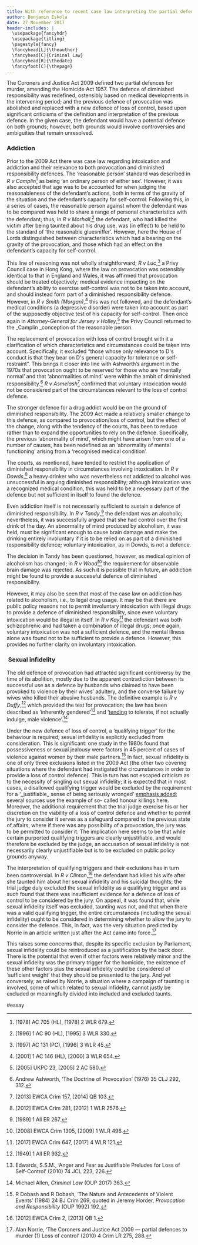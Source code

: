 ```yaml
---
title: With reference to recent case law interpreting the partial defences of loss of control and diminished responsibility, consider whether the legislation gets the right balance in the imposition of criminal liability, if a drug addict kills his wife after discovering she was having an affair.
author: Benjamin Eskola
date: 27 November 2017
header-includes: |
  \usepackage{fancyhdr}
  \usepackage{titling}
  \pagestyle{fancy}
  \fancyhead[L]{\theauthor}
  \fancyhead[C]{Criminal Law}
  \fancyhead[R]{\thedate}
  \fancyfoot[C]{\thepage}
---
```


The Coroners and Justice Act 2009 defined two partial defences for murder, amending the Homicide Act 1957. The defence of diminished responsibility was redefined, ostensibly based on medical developments in the intervening period; and the previous defence of provocation was abolished and replaced with a new defence of loss of control, based upon significant criticisms of the definition and interpretation of the previous defence. In the given case, the defendant would have a potential defence on both grounds; however, both grounds would involve controversies and ambiguities that remain unresolved.

### Addiction

Prior to the 2009 Act there was case law regarding intoxication and addiction and their relevance to both provocation and diminished responsibility defences. The ‘reasonable person’ standard was described in _R v Camplin_[^1] as being ‘an ordinary person of either sex’. However, it was also accepted that age was to be accounted for when judging the reasonableness of the defendant’s actions, both in terms of the gravity of the situation and the defendant’s capacity for self-control. Following this, in a series of cases, the reasonable person against whom the defendant was to be compared was held to share a range of personal characteristics with the defendant; thus, in _R v Morhall_,[^2] the defendant, who had killed the victim after being taunted about his drug use, was (in effect) to be held to the standard of ‘the reasonable gluesniffer’. However, here the House of Lords distinguished between characteristics which had a bearing on the gravity of the provocation, and those which had an effect on the defendant’s capacity for self-control.

This line of reasoning was not wholly straightforward; _R v Luc_,[^3] a Privy Council case in Hong Kong, where the law on provocation was ostensibly identical to that in England and Wales, it was affirmed that provocation should be treated objectively; medical evidence impacting on the defendant’s ability to exercise self-control was not to be taken into account, and should instead form part of a diminished responsibility defence. However, in _R v Smith (Morgan)_,[^4] this was not followed, and the defendant’s medical conditions (a depressive disorder) were taken into account as part of the supposedly objective test of his capacity for self-control. Then once again in _Attorney-General for Jersey v Holley_,[^5] the Privy Council returned to the \_Camplin _conception of the reasonable person.

The replacement of provocation with loss of control brought with it a clarification of which characteristics and circumstances could be taken into account. Specifically, it excluded “those whose only relevance to D's conduct is that they bear on D's general capacity for tolerance or self-restraint”. This brings it closer into line with Ashworth’s argument in the 1970s that provocation ought to be reserved for those who are ‘mentally normal’ and that ‘abnormalities of mind’ were within the ambit of diminished responsibility.[^6] _R v Asmelash_[^7] confirmed that voluntary intoxication would not be considered part of the circumstances relevant to the loss of control defence.

The stronger defence for a drug addict would be on the ground of diminished responsibility. The 2009 Act made a relatively smaller change to this defence, as compared to provocation/loss of control, but the effect of the change, along with the tendency of the courts, has been to reduce rather than to expand the opportunities to rely on the defence. Specifically, the previous ‘abnormality of mind’, which might have arisen from one of a number of causes, has been redefined as an ‘abnormality of mental functioning’ arising from a ‘recognised medical condition’.

The courts, as mentioned, have tended to restrict the application of diminished responsibility in circumstances involving intoxication. In _R v Dowds_,[^8] a heavy drinker who was nevertheless not addicted to alcohol was unsuccessful in arguing diminished responsibility; although intoxication was a recognized medical condition, this was held to be a necessary part of the defence but not sufficient in itself to found the defence.

Even addiction itself is not necessarily sufficient to sustain a defence of diminished responsibility. In _R v Tandy_,[^9] the defendant was an alcoholic; nevertheless, it was successfully argued that she had control over the first drink of the day. An abnormality of mind produced by alcoholism, it was held, must be significant enough to cause brain damage and make the drinking entirely involuntary if it is to be relied on as part of a diminished responsibility defence; voluntary intoxication, as in Dowds, is not a defence.

The decision in Tandy has been questioned, however, as medical opinion of alcoholism has changed; in _R v Wood_[^10] the requirement for observable brain damage was rejected. As such it is possible that in future, an addiction might be found to provide a successful defence of diminished responsibility.

However, it may also be seen that most of the case law on addiction has related to alcoholism, i.e., to legal drug usage. It may be that there are public policy reasons not to permit involuntary intoxication with illegal drugs to provide a defence of diminished responsibility, since even voluntary intoxication would be illegal in itself. In _R v Kay_[^11] the defendant was both schizophrenic and had taken a combination of illegal drugs; once again, voluntary intoxication was not a sufficient defence, and the mental illness alone was found not to be sufficient to provide a defence. However, this provides no further clarity on involuntary intoxication.

###  Sexual infidelity

The old defence of provocation had attracted significant controversy by the time of its abolition, mostly due to the apparent contradiction between its successful use as a defence by husbands who claimed to have been provoked to violence by their wives’ adultery, and the converse failure by wives who killed their abusive husbands. The definitive example is _R v Duffy_,[^12] which provided the test for provocation; the law has been described as ‘inherently gendered’[^13] and ‘[tending]() to tolerate, if not actually indulge, male violence’.[^14]

Under the new defence of loss of control, a ‘qualifying trigger’ for the behaviour is required; sexual infidelity is explicitly excluded from consideration. This is significant: one study in the 1980s found that possessiveness or sexual jealousy were factors in 45 percent of cases of violence against women by their male partners.[^15] In fact, sexual infidelity is one of only three exclusions listed in the 2009 Act (the other two covering situations where the defendant had instigated the circumstances in order to provide a loss of control defence). This in turn has not escaped criticism as to the necessity of singling out sexual infidelity; it is expected that in most cases, a disallowed qualifying trigger would be excluded by the requirement for a ‘\_justifiable\_ sense of being seriously wronged’ [emphasis added](); several sources use the example of so- called honour killings here. Moreover, the additional requirement that the trial judge exercise his or her discretion on the viability of a loss of control defence and whether to permit the jury to consider it serves as a safeguard compared to the previous state of affairs, where if there was any possibility of a provocation, the jury was to be permitted to consider it. The implication here seems to be that while certain purported qualifying triggers are clearly unjustifiable, and would therefore be excluded by the judge, an accusation of sexual infidelity is not necessarily clearly unjustifiable but is to be excluded on public policy grounds anyway.

The interpretation of qualifying triggers and their exclusions has in turn been controversial. In _R v Clinton_,[^16] the defendant had killed his wife after she taunted him about her sexual infidelity and his suicidal thoughts; the trial judge duly excluded the sexual infidelity as a qualifying trigger and as such found that there was insufficient evidence for a defence of loss of control to be considered by the jury. On appeal, it was found that, while sexual infidelity itself was excluded, taunting was not, and that when there was a valid qualifying trigger, the entire circumstances (including the sexual infidelity) ought to be considered in determining whether to allow the jury to consider the defence. This, in fact, was the very situation predicted by Norrie in an article written just after the Act came into force.[^17]

This raises some concerns that, despite its specific exclusion by Parliament, sexual infidelity could be reintroduced as a justification by the back door. There is the potential that even if other factors were relatively minor and the sexual infidelity was the primary trigger for the homicide, the existence of these other factors plus the sexual infidelity could be considered of ‘sufficient weight’ that they should be presented to the jury. And yet conversely, as raised by Norrie, a situation where a campaign of taunting is involved, some of which related to sexual infidelity, cannot justly be excluded or meaningfully divided into included and excluded taunts.

[^1]: [1978] AC 705 (HL), [1978] 2 WLR 679.
[^2]: [1996] 1 AC 90 (HL), [1995] 3 WLR 330.
[^3]: [1997] AC 131 (PC), [1996] 3 WLR 45.
[^4]: [2001] 1 AC 146 (HL), [2000] 3 WLR 654.
[^5]: [2005] UKPC 23, [2005] 2 AC 580.
[^6]: Andrew Ashworth, ‘The Doctrine of Provocation’ (1976) 35 CLJ 292, 312.
[^7]: [2013] EWCA Crim 157, [2014] QB 103.
[^8]: [2012] EWCA Crim 281, [2012] 1 WLR 2576.
[^9]: [1989] 1 All ER 267.
[^10]: [2008] EWCA Crim 1305, [2009] 1 WLR 496.
[^11]: [2017] EWCA Crim 647, [2017] 4 WLR 121.
[^12]: [1949] 1 All ER 932.
[^13]: Edwards, S.S.M., ‘Anger and Fear as Justifiable Preludes for Loss of Self-Control’ (2010) 74 JCL 223, 226.
[^14]: Michael Allen, _Criminal Law_ (OUP 2017) 363.
[^15]: R Dobash and R Dobash, ‘The Nature and Antecedents of Violent Events’ (1984) 24 BJ Crim 269, quoted in Jeremy Horder, _Provocation and Responsibility_ (OUP 1992) 192.
[^16]: [2012] EWCA Crim 2, [2013] QB 1.
[^17]: Alan Norrie, ‘The Coroners and Justice Act 2009 — partial defences to murder (1) Loss of control’ (2010) 4 Crim LR 275, 288.

#essay
